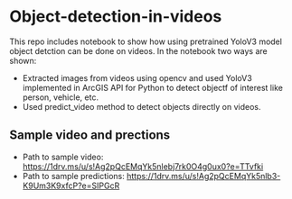 # Object-detection-in-videos
This repo includes notebook to show how using pretrained YoloV3 model object detction can be done on videos. In the notebook two ways are shown:
 - Extracted images from videos using opencv and used YoloV3 implemented in ArcGIS API for Python to detect objectf of interest like person, vehicle, etc.
 - Used predict_video method to detect objects directly on videos.

## Sample video and prections
 - Path to sample video: https://1drv.ms/u/s!Ag2pQcEMqYk5nlebj7rk0O4g0ux0?e=TTvfki
 - Path to sample predictions:  https://1drv.ms/u/s!Ag2pQcEMqYk5nlb3-K9Um3K9xfcP?e=SIPGcR

